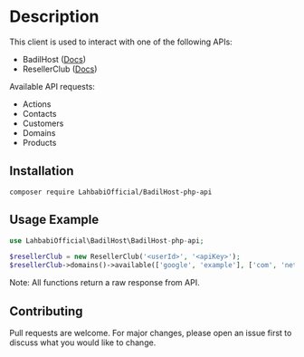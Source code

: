 # Description
This client is used to interact with one of the following APIs:
 * BadilHost ([Docs](https://my.badilhost.com/kb/answer/751))
 * ResellerClub ([Docs](https://resellerclub.webpropanel.com/kb/answer/751))
 
Available API requests: 
* Actions
* Contacts
* Customers
* Domains
* Products

## Installation
```console
composer require LahbabiOfficial/BadilHost-php-api
```

## Usage Example
```php
use LahbabiOfficial\BadilHost\BadilHost-php-api;

$resellerClub = new ResellerClub('<userId>', '<apiKey>');
$resellerClub->domains()->available(['google', 'example'], ['com', 'net']);
```
Note: All functions return a raw response from API.

## Contributing
Pull requests are welcome. For major changes, please open an issue first to discuss what you would like to change.

 
